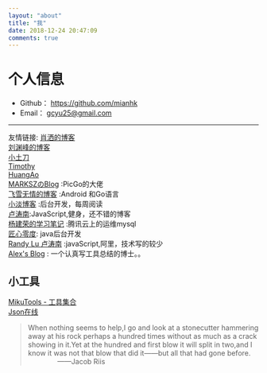 ```yaml
---
layout: "about"
title: "我"
date: 2018-12-24 20:47:09
comments: true
---
```

# 个人信息
 - Github：&nbsp;https://github.com/mianhk
 - Email：&nbsp;gcyu25@gmail.com


---
友情链接:
[肖洒的博客](https://x-nicolo.github.io)   
[刘渊峰的博客](https://yuanfengliu.github.io/)   
[小土刀](https://wdxtub.com/)  
[Timothy](https://xiaozhou.net/)   
[HuangAo](http://www.huangao.net/)   
[MARKSZのBlog](https://molunerfinn.com/) :PicGo的大佬  
[飞雪无情的博客](https://www.flysnow.org/) :Android 和Go语言  
[小淡博客](https://www.tanteng.me/blog) :后台开发，每周阅读      
[卢涛南](https://lutaonan.com/):JavaScript,健身，还不错的博客  
[杨建荣的学习笔记](https://cloud.tencent.com/developer/column/2127) :腾讯云上的运维mysql  
[匠心零度](http://www.jiangxinlingdu.com/): java后台开发  
[Randy Lu 卢涛南](https://lutaonan.com/) :javaScript,阿里，技术写的较少  
[Alex's Blog](http://saili.science/) : 一个认真写工具总结的博士。。  

## 小工具
[MikuTools - 工具集合](https://miku.tools/)  
[Json在线](http://json.zhaojun.im/)

> When nothing seems to help,I go and look at a stonecutter hammering away at his rock perhaps a hundred times without as much as a crack showing in it.Yet at the hundred and first blow it will split in two,and I know it was not that blow that did it——but all that had gone before.  
  &nbsp;&nbsp;&nbsp;&nbsp;&nbsp;&nbsp;&nbsp;&nbsp;&nbsp;&nbsp;&nbsp;&nbsp;&nbsp;&nbsp;&nbsp;——Jacob Riis


